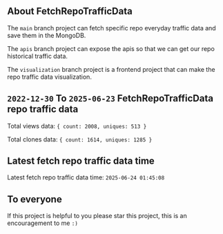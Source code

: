 ## About FetchRepoTrafficData

The `main` branch project can fetch specific repo everyday traffic data and save them in the MongoDB.

The `apis` branch project can expose the apis so that we can get our repo historical traffic data.

The `visualization` branch project is a frontend project that can make the repo traffic data visualization.

## `2022-12-30` To `2025-06-23` FetchRepoTrafficData repo traffic data

Total views data: `{ count: 2008, uniques: 513 }`

Total clones data: `{ count: 1614, uniques: 1285 }`

## Latest fetch repo traffic data time

Latest fetch repo traffic data time: `2025-06-24 01:45:08`

## To everyone

If this project is helpful to you please star this project, this is an encouragement to me `:)`



